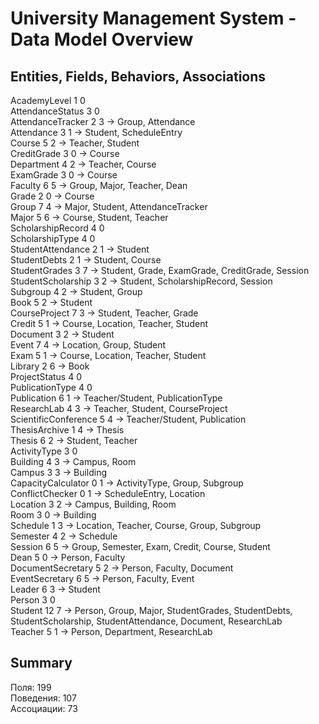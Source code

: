 # University Management System - Data Model Overview

## Entities, Fields, Behaviors, Associations

AcademyLevel 1 0  
AttendanceStatus 3 0  
AttendanceTracker 2 3 -> Group, Attendance  
Attendance 3 1 -> Student, ScheduleEntry  
Course 5 2 -> Teacher, Student  
CreditGrade 3 0 -> Course  
Department 4 2 -> Teacher, Course  
ExamGrade 3 0 -> Course  
Faculty 6 5 -> Group, Major, Teacher, Dean  
Grade 2 0 -> Course  
Group 7 4 -> Major, Student, AttendanceTracker  
Major 5 6 -> Course, Student, Teacher  
ScholarshipRecord 4 0  
ScholarshipType 4 0  
StudentAttendance 2 1 -> Student  
StudentDebts 2 1 -> Student, Course  
StudentGrades 3 7 -> Student, Grade, ExamGrade, CreditGrade, Session  
StudentScholarship 3 2 -> Student, ScholarshipRecord, Session  
Subgroup 4 2 -> Student, Group  
Book 5 2 -> Student  
CourseProject 7 3 -> Student, Teacher, Grade  
Credit 5 1 -> Course, Location, Teacher, Student  
Document 3 2 -> Student  
Event 7 4 -> Location, Group, Student  
Exam 5 1 -> Course, Location, Teacher, Student  
Library 2 6 -> Book  
ProjectStatus 4 0  
PublicationType 4 0  
Publication 6 1 -> Teacher/Student, PublicationType  
ResearchLab 4 3 -> Teacher, Student, CourseProject  
ScientificConference 5 4 -> Teacher/Student, Publication  
ThesisArchive 1 4 -> Thesis  
Thesis 6 2 -> Student, Teacher  
ActivityType 3 0  
Building 4 3 -> Campus, Room  
Campus 3 3 -> Building  
CapacityCalculator 0 1 -> ActivityType, Group, Subgroup  
ConflictChecker 0 1 -> ScheduleEntry, Location  
Location 3 2 -> Campus, Building, Room  
Room 3 0 -> Building  
Schedule 1 3 -> Location, Teacher, Course, Group, Subgroup  
Semester 4 2 -> Schedule  
Session 6 5 -> Group, Semester, Exam, Credit, Course, Student  
Dean 5 0 -> Person, Faculty  
DocumentSecretary 5 2 -> Person, Faculty, Document  
EventSecretary 6 5 -> Person, Faculty, Event  
Leader 6 3 -> Student  
Person 3 0  
Student 12 7 -> Person, Group, Major, StudentGrades, StudentDebts, StudentScholarship, StudentAttendance, Document, ResearchLab  
Teacher 5 1 -> Person, Department, ResearchLab  

## Summary

Поля: 199  
Поведения: 107  
Ассоциации: 73
